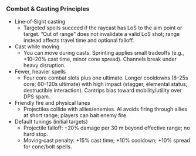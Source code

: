 ### Combat & Casting Principles

- Line‑of‑Sight casting
  - Targeted spells succeed if the raycast has LoS to the aim point or target. “Out of range” does not invalidate a valid LoS shot; range instead affects travel time and optional falloff.
- Cast while moving
  - You can move during casts. Sprinting applies small tradeoffs (e.g., +10–20% cast time, minor cone spread). Channels break under heavy disruption.
- Fewer, heavier spells
  - Four core combat slots plus one ultimate. Longer cooldowns (8–25s core; 60–120s ultimate) with high impact (stagger, elemental status, destructible interaction). Cantrips bias toward mobility/utility over DPS spam.
- Friendly fire and physical lanes
  - Projectiles collide with allies/enemies. AI avoids firing through allies at short range; players can bait enemy fire.
- Default tunings (initial targets)
  - Projectile falloff: −20% damage per 30 m beyond effective range; no hard stop.
  - Moving‑cast penalty: +15% cast time; +10% cooldown; +10% spread for cone/bolt spells.

